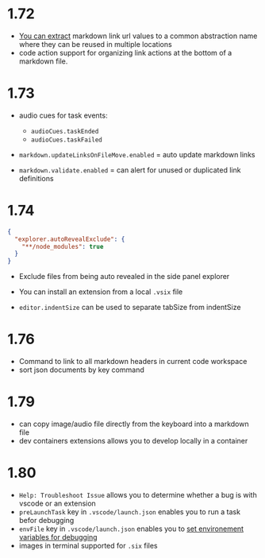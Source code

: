 # 1.72

- [You can extract](https://code.visualstudio.com/updates/v1_72#_extract-to-link-definition-for-markdown) markdown link url values to a common abstraction name where they can be reused in multiple locations
- code action support for organizing link actions at the bottom of a markdown file.

# 1.73
- audio cues for task events:
  - ```audioCues.taskEnded``` 
  - ```audioCues.taskFailed```

- ```markdown.updateLinksOnFileMove.enabled``` = auto update markdown links

- ```markdown.validate.enabled``` = can alert for unused or duplicated link definitions



# 1.74
```json
{
  "explorer.autoRevealExclude": {
    "**/node_modules": true
  }
}

```
- Exclude files from being auto revealed in the side panel explorer
- You can install an extension from a local ```.vsix``` file

- ```editor.indentSize``` can be used to separate tabSize from indentSize


# 1.76
- Command to link to all markdown headers in current code workspace
- sort json documents by key command


# 1.79
- can copy image/audio file directly from the keyboard into a markdown file
- dev containers extensions allows you to develop locally in a container

# 1.80
- ```Help: Troubleshoot Issue``` allows you to determine whether a bug is with vscode or an extension
- ```preLaunchTask``` key in ```.vscode/launch.json``` enables you to run a task befor debugging
- ```envFile``` key in ```.vscode/launch.json``` enables you to [set environement variables for debugging](https://code.visualstudio.com/docs/python/environments#_environment-variables)
- images in terminal supported for ```.six``` files